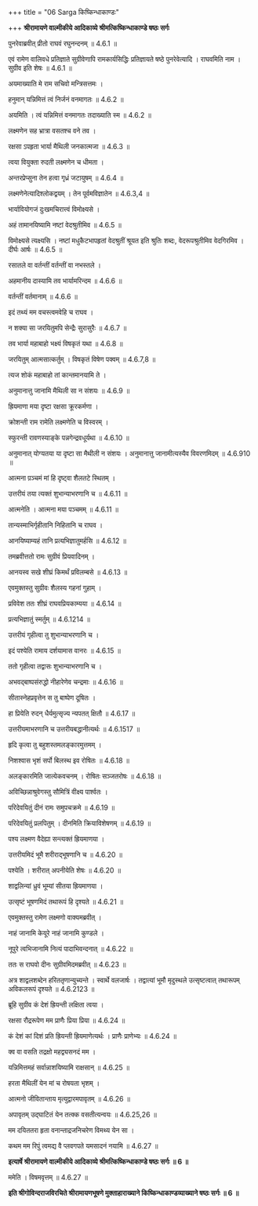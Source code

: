 +++
title = "06 Sarga किष्किन्धाकाण्डः"

+++
**श्रीरामायणे वाल्मीकीये आदिकाव्ये श्रीमत्किष्किन्धाकाण्डे षष्ठः सर्गः**

पुनरेवाब्रवीत् प्रीतो राघवं रघुनन्दनम् ॥ 4.6.1 ॥

एवं रामेण वालिवधे प्रतिज्ञाते सुग्रीवेणापि रामकार्यसिद्धिः प्रतिज्ञायते षष्ठे पुनरेवेत्यादि । राघवमिति नाम । सुग्रीव इति शेषः ॥ 4.6.1 ॥

अयमाख्याति मे राम सचिवो मन्त्रिसत्तमः ।

हनुमान् यन्निमित्तं त्वं निर्जनं वनमागतः ॥ 4.6.2 ॥

अयमिति । त्वं यन्निमित्तं वनमागतः तदाख्याति स्म ॥ 4.6.2 ॥

लक्ष्मणेन सह भ्रात्रा वसतश्च वने तव ।

रक्षसा ऽपहृता भार्या मैथिली जनकात्मजा ॥ 4.6.3 ॥

त्वया वियुक्ता रुदती लक्ष्मणेन च धीमता ।

अन्तरप्रेप्सुना तेन हत्वा गृध्रं जटायुषम् ॥ 4.6.4 ॥

लक्ष्मणेनेत्यादिश्लोकद्वयम् । तेन पूर्वमविज्ञातेन ॥ 4.6.3,4 ॥

भार्यावियोगजं दुःखमचिरात्त्वं विमोक्ष्यसे ।

अहं तामानयिष्यामि नष्टां वेदश्रुतीमिव ॥ 4.6.5 ॥

विमोक्ष्यसे त्यक्ष्यसि । नष्टां मधुकैटभापहृतां वेदश्रुतीं श्रूयत इति श्रुतिः शब्दः, वेदरूपश्रुतीमिव वेदगिरमिव । दीर्घः आर्षः ॥ 4.6.5 ॥

रसातले वा वर्तन्तीं वर्तन्तीं वा नभस्तले ।

अहमानीय दास्यामि तव भार्यामरिन्दम ॥ 4.6.6 ॥

वर्तन्तीं वर्तमानाम् ॥ 4.6.6 ॥

इदं तथ्यं मम वचस्त्वमवेहि च राघव ।

न शक्या सा जरयितुमपि सेन्द्रैः सुरासुरैः ॥ 4.6.7 ॥

तव भार्या महाबाहो भक्ष्यं विषकृतं यथा ॥ 4.6.8 ॥

जरयितुम् आत्मसात्कर्तुम् । विषकृतं विषेण पक्वम् ॥ 4.6.7,8 ॥

त्यज शोकं महाबाहो तां कान्तमानयामि ते ।

अनुमानात्तु जानामि मैथिली सा न संशयः ॥ 4.6.9 ॥

ह्रियमाणा मया दृष्टा रक्षसा क्रूरकर्मणा ।

क्रोशन्ती राम रामेति लक्ष्मणेति च विस्वरम् ।

स्फुरन्ती रावणस्याङ्के पन्नगेन्द्रवधूर्यथा ॥ 4.6.10 ॥

अनुमानात् योग्यतया या दृष्टा सा मैथीली न संशयः । अनुमानात्तु जानामीत्यस्यैव विवरणमिदम् ॥ 4.6.910 ॥

आत्मना प़ञ्चमं मां हि दृष्ट्वा शैलतटे स्थितम् ।

उत्तरीयं तया त्यक्तं शुभान्याभरणानि च ॥ 4.6.11 ॥

आत्मनेति । आत्मना मया पञ्चमम् ॥ 4.6.11 ॥

तान्यस्माभिर्गृहीतानि निहितानि च राघव ।

आनयिष्याम्यहं तानि प्रत्यभिज्ञातुमर्हसि ॥ 4.6.12 ॥

तमब्रवीत्ततो रामः सुग्रीवं प्रियवादिनम् ।

आनयस्व सखे शीघ्रं किमर्थं प्रविलम्बसे ॥ 4.6.13 ॥

एवमुक्तस्तु सुग्रीवः शैलस्य गहनां गुहाम् ।

प्रविवेश ततः शीघ्रं राघवप्रियकाम्यया ॥ 4.6.14 ॥

प्रत्यभिज्ञातुं स्मर्तुम् ॥ 4.6.1214 ॥

उत्तरीयं गृहीत्वा तु शुभान्याभरणानि च ।

इदं पश्येति रामाय दर्शयामास वानरः ॥ 4.6.15 ॥

ततो गृहीत्वा तद्वासः शुभान्याभरणानि च ।

अभवद्बाष्पसंरुद्धो नीहारेणेव चन्द्रमाः ॥ 4.6.16 ॥

सीतास्नेहप्रवृत्तेन स तु बाष्पेण दूषितः ।

हा प्रियेति रुदन् धैर्यमुत्सृज्य न्यपतत् क्षितौ ॥ 4.6.17 ॥

उत्तरीयमाभरणानि च उत्तरीयबद्धानीत्यर्थः ॥ 4.6.1517 ॥

हृदि कृत्वा तु बहुशस्तमलङ्कारमुत्तमम् ।

निशश्वास भृशं सर्पो बिलस्थ इव रोषितः ॥ 4.6.18 ॥

अलङ्कारमिति जात्येकवचनम् । रोषितः सञ्जतरोषः ॥ 4.6.18 ॥

अविच्छिन्नाश्रुवेगस्तु सौमित्रिं वीक्ष्य पार्श्वतः ।

परिदेवयितुं दीनं रामः समुपचक्रमे ॥ 4.6.19 ॥

परिदेवयितुं प्रलपितुम् । दीनमिति क्रियाविशेषणम् ॥ 4.6.19 ॥

पश्य लक्ष्मण वैदेह्या सन्त्यक्तं ह्रियमाणया ।

उत्तरीयमिदं भूमै शरीराद्भूषणानि च ॥ 4.6.20 ॥

पश्येति । शरीरात् अपनीयेति शेषः ॥ 4.6.20 ॥

शाद्वलिन्यां ध्रुवं भूम्यां सीतया ह्रियमाणया ।

उत्सृष्टं भूषणमिदं तथारूपं हि दृश्यते ॥ 4.6.21 ॥

एवमुक्तस्तु रामेण लक्ष्मणो वाक्यमब्रवीत् ।

नाहं जानामि केयूरे नाहं जानामि कुण्डले ।

नूपुरे त्वभिजानामि नित्यं पादाभिवन्दनात् ॥ 4.6.22 ॥

ततः स राघवो दीनः सुग्रीवमिदमब्रवीत् ॥ 4.6.23 ॥

अत्र शाद्वलशब्देन हरिततृणान्युच्यन्ते । स्वार्थे वलजार्षः । तद्वात्यां भूमौ मृदुस्थले उत्सृष्टत्वात् तथारूपम् अविकलरूपं दृश्यते ॥ 4.6.2123 ॥

ब्रूहि सुग्रीव कं देशं ह्रियन्ती लक्षिता त्वया ।

रक्षसा रौद्ररूपेण मम प्राणैः प्रिया प्रिया ॥ 4.6.24 ॥

कं देशं कां दिशं प्रति ह्रियन्ती ह्रियमाणेत्यर्थः । प्राणैः प्राणेभ्यः ॥ 4.6.24 ॥

क्व वा वसति तद्रक्षो महद्व्यसनदं मम ।

यन्निमित्तमहं सर्वान्नाशयिष्यामि राक्षसान् ॥ 4.6.25 ॥

हरता मैथिलीं येन मां च रोषयता भृशम् ।

आत्मनो जीवितान्ताय मृत्युद्वारमपावृतम् ॥ 4.6.26 ॥

अपावृतम् उद्घाटितं येन तत्क्क वसतीत्यन्वयः ॥ 4.6.25,26 ॥

मम दयिततरा हृता वनान्ताद्रजनिचरेण विमथ्य येन सा ।

कथम मम रिपुं त्वमद्य वै प्लवगपते यमसादनं नयामि ॥ 4.6.27 ॥

**इत्यार्षे श्रीरामायणे वाल्मीकीये आदिकाव्ये श्रीमत्किष्किन्धाकाण्डे षष्ठः सर्गः ॥ 6 ॥**

ममेति । विषमवृत्तम् ॥ 4.6.27 ॥

**इति श्रीगोविन्दराजविरचिते श्रीरामायणभूषणे मुक्ताहाराख्याने किष्किन्धाकाण्डव्याख्याने षष्ठः सर्गः ॥ 6 ॥**
